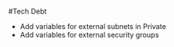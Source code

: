 #Tech Debt
- Add variables for external subnets in Private
- Add variables for external security groups


